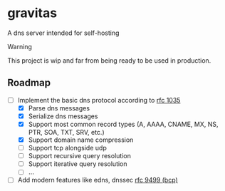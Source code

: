 # gravitas

A dns server intended for self-hosting

> [!WARNING]
> This project is wip and far from being ready to be used in production.

## Roadmap

- [ ] Implement the basic dns protocol according to [rfc 1035](https://www.rfc-editor.org/rfc/rfc1035)
    - [x] Parse dns messages
    - [x] Serialize dns messages
    - [x] Support most common record types (A, AAAA, CNAME, MX, NS, PTR, SOA, TXT, SRV, etc.)
    - [x] Support domain name compression
    - [ ] Support tcp alongside udp
    - [ ] Support recursive query resolution
    - [ ] Support iterative query resolution
    - [ ] ...
- [ ] Add modern features like edns, dnssec [rfc 9499 (bcp)](https://www.rfc-editor.org/rfc/rfc9499)
